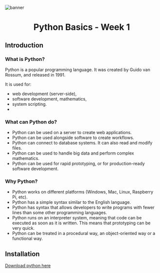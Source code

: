![banner](https://user-images.githubusercontent.com/55238388/111981947-5f62d080-8b2e-11eb-98a8-e463fddf7a23.jpg)

<h1 align="center">Python Basics - Week 1</h1>

## Introduction

### What is Python?

Python is a popular programming language. It was created by Guido van Rossum, and released in 1991.

It is used for:

- web development (server-side),
- software development,
  mathematics,
- system scripting.
- 
### What can Python do?

- Python can be used on a server to create web applications.
- Python can be used alongside software to create workflows.
- Python can connect to database systems. It can also read and modify files.
- Python can be used to handle big data and perform complex mathematics.
- Python can be used for rapid prototyping, or for production-ready software development.

### Why Python?

- Python works on different platforms (Windows, Mac, Linux, Raspberry Pi, etc).
- Python has a simple syntax similar to the English language.
- Python has syntax that allows developers to write programs with fewer lines than some other programming languages.
- Python runs on an interpreter system, meaning that code can be executed as soon as it is written. This means that prototyping can be very quick.
- Python can be treated in a procedural way, an object-oriented way or a functional way.

## Installation

[Download python here](http://www.python.org/downloads/)

